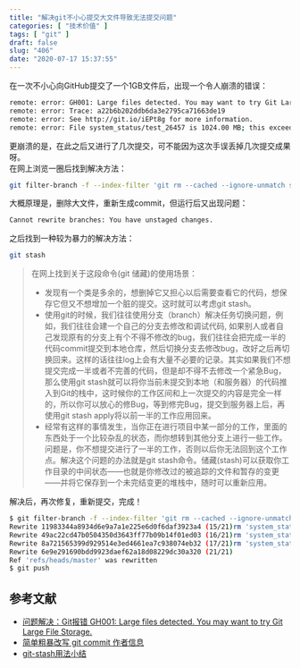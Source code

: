 ```yaml
---
title: "解决git不小心提交大文件导致无法提交问题"
categories: [ "技术价值" ]
tags: [ "git" ]
draft: false
slug: "406"
date: "2020-07-17 15:37:55"
---
```



在一次不小心向GitHub提交了一个1GB文件后，出现一个令人崩溃的错误：
```bash
remote: error: GH001: Large files detected. You may want to try Git Large File Storage - https://git-lfs.github.com.
remote: error: Trace: a22b6b202ddb6da3e2795ca71663de19
remote: error: See http://git.io/iEPt8g for more information.
remote: error: File system_status/test_26457 is 1024.00 MB; this exceeds GitHub's file size limit of 100.00 MB
```
更崩溃的是，在此之后又进行了几次提交，可不能因为这次手误丢掉几次提交成果呀。<br />在网上浏览一圈后找到解决方法：
```bash
git filter-branch -f --index-filter 'git rm --cached --ignore-unmatch system_status/test_26457'
```
大概原理是，删除大文件，重新生成commit，但运行后又出现问题：
```bash
Cannot rewrite branches: You have unstaged changes.
```
之后找到一种较为暴力的解决方法：
```bash
git stash
```
> 在网上找到关于这段命令(git 储藏)的使用场景：
> - 发现有一个类是多余的，想删掉它又担心以后需要查看它的代码，想保存它但又不想增加一个脏的提交。这时就可以考虑git stash。
> - 使用git的时候，我们往往使用分支（branch）解决任务切换问题，例如，我们往往会建一个自己的分支去修改和调试代码, 如果别人或者自己发现原有的分支上有个不得不修改的bug，我们往往会把完成一半的代码commit提交到本地仓库，然后切换分支去修改bug，改好之后再切换回来。这样的话往往log上会有大量不必要的记录。其实如果我们不想提交完成一半或者不完善的代码，但是却不得不去修改一个紧急Bug，那么使用git stash就可以将你当前未提交到本地（和服务器）的代码推入到Git的栈中，这时候你的工作区间和上一次提交的内容是完全一样的，所以你可以放心的修Bug，等到修完Bug，提交到服务器上后，再使用git stash apply将以前一半的工作应用回来。
> - 经常有这样的事情发生，当你正在进行项目中某一部分的工作，里面的东西处于一个比较杂乱的状态，而你想转到其他分支上进行一些工作。问题是，你不想提交进行了一半的工作，否则以后你无法回到这个工作点。解决这个问题的办法就是git stash命令。储藏(stash)可以获取你工作目录的中间状态——也就是你修改过的被追踪的文件和暂存的变更——并将它保存到一个未完结变更的堆栈中，随时可以重新应用。

解决后，再次修复，重新提交，完成！
```bash
$ git filter-branch -f --index-filter 'git rm --cached --ignore-unmatch system_status/test_26457'
Rewrite 11983344a8934d6e9a7a1e225e6d0f6daf3923a4 (15/21)rm 'system_status/test_26457'
Rewrite 49ac22cd47b0504350d3643ff77b09b14f01ed03 (16/21)rm 'system_status/test_26457'
Rewrite 8a721565399d929514e3ed4661ea7c938074eb32 (17/21)rm 'system_status/test_26457'
Rewrite 6e9e291690bdd9923daef62a18d08229dc30a320 (21/21)
Ref 'refs/heads/master' was rewritten
$ git push
```
<a name="2K4ZN"></a>
## 参考文献

- [问题解决：Git报错 GH001: Large files detected. You may want to try Git Large File Storage.](https://blog.csdn.net/qq_43827595/article/details/105673569)
- [简单粗暴改写 git commit 作者信息](http://azaleasays.com/2014/03/01/change-the-author-of-commits-in-git/)
- [git-stash用法小结](https://www.cnblogs.com/tocy/p/git-stash-reference.html)
